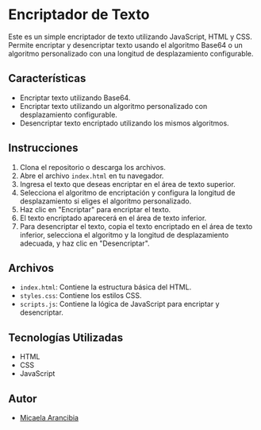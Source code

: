 # Encriptador de Texto

Este es un simple encriptador de texto utilizando JavaScript, HTML y CSS. Permite encriptar y desencriptar texto usando el algoritmo Base64 o un algoritmo personalizado con una longitud de desplazamiento configurable.

## Características

- Encriptar texto utilizando Base64.
- Encriptar texto utilizando un algoritmo personalizado con desplazamiento configurable.
- Desencriptar texto encriptado utilizando los mismos algoritmos.

## Instrucciones

1. Clona el repositorio o descarga los archivos.
2. Abre el archivo `index.html` en tu navegador.
3. Ingresa el texto que deseas encriptar en el área de texto superior.
4. Selecciona el algoritmo de encriptación y configura la longitud de desplazamiento si eliges el algoritmo personalizado.
5. Haz clic en "Encriptar" para encriptar el texto.
6. El texto encriptado aparecerá en el área de texto inferior.
7. Para desencriptar el texto, copia el texto encriptado en el área de texto inferior, selecciona el algoritmo y la longitud de desplazamiento adecuada, y haz clic en "Desencriptar".

## Archivos

- `index.html`: Contiene la estructura básica del HTML.
- `styles.css`: Contiene los estilos CSS.
- `scripts.js`: Contiene la lógica de JavaScript para encriptar y desencriptar.

## Tecnologías Utilizadas

- HTML
- CSS
- JavaScript

## Autor

- [Micaela Arancibia](https://github.com/Micaran)

